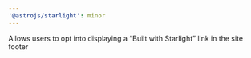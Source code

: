 ```yaml
---
'@astrojs/starlight': minor
---
```


Allows users to opt into displaying a “Built with Starlight” link in the site footer
